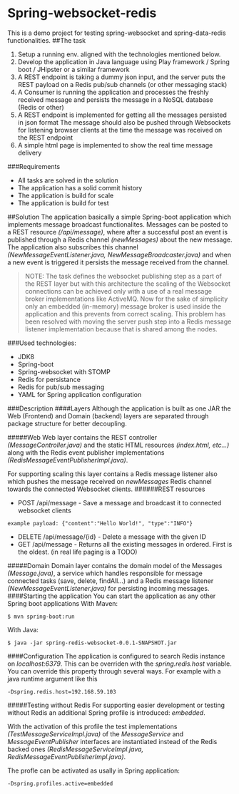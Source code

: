 # Spring-websocket-redis

This is a demo project for testing spring-websocket and spring-data-redis functionalities.
##The task
1. Setup a running env. aligned with the technologies mentioned below.
2. Develop the application in Java language using Play framework / Spring boot / JHipster or a similar framework
3. A REST endpoint is taking a dummy json input, and the server puts the REST payload on a Redis pub/sub channels (or other messaging stack)
4. A Consumer is running the application and processes the freshly received message and persists the message in a NoSQL database (Redis or other)
5. A REST endpoint is implemented for getting all the messages persisted in json format
The message should also be pushed through Websockets for listening browser clients at the time the message was received on the REST endpoint
6. A simple html page is implemented to show the real time message delivery

###Requirements
- All tasks are solved in the solution
- The application has a solid commit history
- The application is build for scale
- The application is build for test

##Solution
The application basically a simple Spring-boot application which implements message broadcast functionalites. Messages can be posted to a REST resource *(/api/message)*, where after a successful post an event is published through a Redis channel *(newMessages)* about the new message. The application also subscribes this channel *(NewMessageEventListener.java, NewMessageBroadcaster.java)* and when a new event is triggered it persists the message received from the channel.

>NOTE: The task defines the websocket publishing step as a part of the REST layer but with this architecture the scaling of the Websocket connections can be achieved only with a use of a real message broker implementations like ActiveMQ. Now for the sake of simplicity only an embedded (in-memory) message broker is used inside the application and this prevents from correct scaling. This problem has been resolved with moving the server push step into a Redis message listener implementation because that is shared among the nodes.

###Used technologies:
  - JDK8
  - Spring-boot
  - Spring-websocket with STOMP
  - Redis for persistance
  - Redis for pub/sub messaging
  - YAML for Spring application configuration
  
###Description
####Layers
Although the application is built as one JAR the Web (Frontend) and Domain (backend) layers are separated through package structure for better decoupling.

#####Web
Web layer contains the REST controller *(MessageController.java)* and the static HTML resources *(index.html, etc...)* along with the Redis event publisher implementations *(RedisMessageEventPublisherImpl.java)*.

For supporting scaling this layer contains a Redis message listener also which pushes the message received on *newMessages* Redis channel towards the connected Websocket clients.
######REST resources
- POST /api/message - Save a message and broadcast it to connected websocket clients
```
example payload: {"content":"Hello World!", "type":"INFO"}
```
- DELETE /api/message/{id} - Delete a message with the given ID
- GET /api/message - Returns all the existing messages in ordered. First is the oldest. (in real life paging is a TODO)
 
#####Domain
Domain layer contains the domain model of the Messages *(Message.java)*, a service which handles responsible for message connected tasks (save, delete, findAll...) and a Redis message listener *(NewMessageEventListener.java)* for persisting incoming messages.
####Starting the application
You can start the application as any other Spring boot applications
With Maven:
```
$ mvn spring-boot:run
```
With Java:
```
$ java -jar spring-redis-websocket-0.0.1-SNAPSHOT.jar
```
####Configuration
The application is configured to search Redis instance on *localhost:6379*.
This can be overriden with the *spring.redis.host* variable. You can override this property through several ways. For example with a java runtime argument like this 
```
-Dspring.redis.host=192.168.59.103
```
#####Testing without Redis
For supporting easier development or testing without Redis an additional Spring profile is introduced: *embedded*.

With the activation of this profile the test implementations *(TestMessageServiceImpl.java)* of the *MessageService* and *MessageEventPublisher* interfaces are instantiated instead of the Redis backed ones *(RedisMessageServiceImpl.java, RedisMessageEventPublisherImpl.java)*.

The profle can be activated as usally in Spring application:
```
-Dspring.profiles.active=embedded
```



